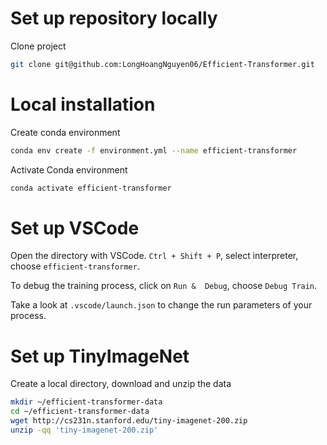 # Set up repository locally

Clone project

```bash
git clone git@github.com:LongHoangNguyen06/Efficient-Transformer.git
```

# Local installation

Create conda environment

```bash
conda env create -f environment.yml --name efficient-transformer
```

Activate Conda environment

```bash
conda activate efficient-transformer
```

# Set up VSCode

Open the directory with VSCode. `Ctrl + Shift + P`, select interpreter, choose `efficient-transformer`. 

To debug the training process, click on `Run &  Debug`, choose `Debug Train`.

Take a look at `.vscode/launch.json` to change the run parameters of your process.

# Set up TinyImageNet

Create a local directory, download and unzip the data

```bash
mkdir ~/efficient-transformer-data
cd ~/efficient-transformer-data
wget http://cs231n.stanford.edu/tiny-imagenet-200.zip
unzip -qq 'tiny-imagenet-200.zip'
```